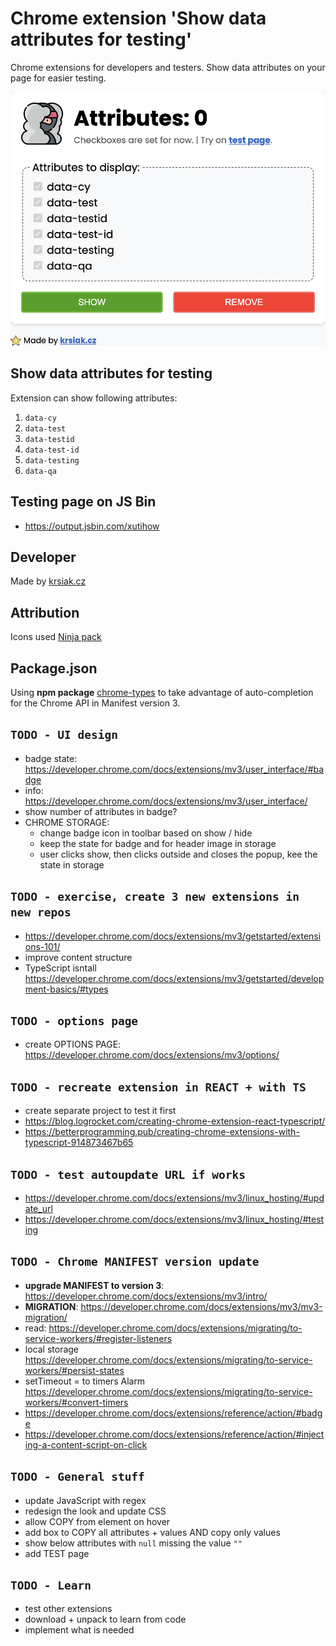 # Chrome extension 'Show data attributes for testing'

Chrome extensions for developers and testers. Show data attributes on your page for easier testing.

![preview](preview.png)

## Show data attributes for testing

Extension can show following attributes:

1. `data-cy`
2. `data-test`
3. `data-testid`
4. `data-test-id`
5. `data-testing`
6. `data-qa`

## Testing page on JS Bin

- <https://output.jsbin.com/xutihow>

## Developer

Made by [krsiak.cz](https://krsiak.cz/)

## Attribution

Icons used [Ninja pack](https://www.flaticon.com/packs/ninja-11)

## Package.json

Using **npm package** [chrome-types](https://www.npmjs.com/package/chrome-types) to take advantage of auto-completion for the Chrome API in Manifest version 3.

## `TODO - UI design`

- badge state: <https://developer.chrome.com/docs/extensions/mv3/user_interface/#badge>
- info: <https://developer.chrome.com/docs/extensions/mv3/user_interface/>
- show number of attributes in badge?
- CHROME STORAGE:
  - change badge icon in toolbar based on show / hide
  - keep the state for badge and for header image in storage
  - user clicks show, then clicks outside and closes the popup, kee the state in storage

## `TODO - exercise, create 3 new extensions in new repos`

- <https://developer.chrome.com/docs/extensions/mv3/getstarted/extensions-101/>
- improve content structure
- TypeScript isntall <https://developer.chrome.com/docs/extensions/mv3/getstarted/development-basics/#types>

## `TODO - options page`

- create OPTIONS PAGE: <https://developer.chrome.com/docs/extensions/mv3/options/>

## `TODO - recreate extension in REACT + with TS`

- create separate project to test it first
- <https://blog.logrocket.com/creating-chrome-extension-react-typescript/>
- <https://betterprogramming.pub/creating-chrome-extensions-with-typescript-914873467b65>

## `TODO - test autoupdate URL if works`

- <https://developer.chrome.com/docs/extensions/mv3/linux_hosting/#update_url>
- <https://developer.chrome.com/docs/extensions/mv3/linux_hosting/#testing>

## `TODO - Chrome MANIFEST version update`

- **upgrade MANIFEST to version 3**: <https://developer.chrome.com/docs/extensions/mv3/intro/>
- **MIGRATION**: <https://developer.chrome.com/docs/extensions/mv3/mv3-migration/>
- read: <https://developer.chrome.com/docs/extensions/migrating/to-service-workers/#register-listeners>
- local storage <https://developer.chrome.com/docs/extensions/migrating/to-service-workers/#persist-states>
- setTimeout = to timers Alarm <https://developer.chrome.com/docs/extensions/migrating/to-service-workers/#convert-timers>
- <https://developer.chrome.com/docs/extensions/reference/action/#badge>
- <https://developer.chrome.com/docs/extensions/reference/action/#injecting-a-content-script-on-click>

## `TODO - General stuff`

- update JavaScript with regex
- redesign the look and update CSS
- allow COPY from element on hover
- add box to COPY all attributes + values AND copy only values
- show below attributes with `null` missing the value `""`
- add TEST page

## `TODO - Learn`

- test other extensions
- download + unpack to learn from code
- implement what is needed
